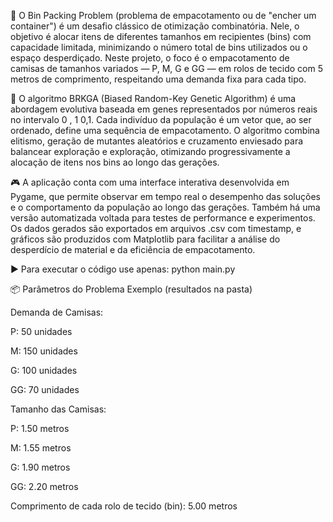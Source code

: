 🧩 O Bin Packing Problem (problema de empacotamento ou de "encher um container") é um desafio clássico de otimização combinatória. Nele, o objetivo é alocar itens de diferentes tamanhos em recipientes (bins) com capacidade limitada, minimizando o número total de bins utilizados ou o espaço desperdiçado. Neste projeto, o foco é o empacotamento de camisas de tamanhos variados — P, M, G e GG — em rolos de tecido com 5 metros de comprimento, respeitando uma demanda fixa para cada tipo.

🧬 O algoritmo BRKGA (Biased Random-Key Genetic Algorithm) é uma abordagem evolutiva baseada em genes representados por números reais no intervalo 
0
,
1
0,1. Cada indivíduo da população é um vetor que, ao ser ordenado, define uma sequência de empacotamento. O algoritmo combina elitismo, geração de mutantes aleatórios e cruzamento enviesado para balancear exploração e exploração, otimizando progressivamente a alocação de itens nos bins ao longo das gerações.

🎮 A aplicação conta com uma interface interativa desenvolvida em Pygame, que permite observar em tempo real o desempenho das soluções e o comportamento da população ao longo das gerações. Também há uma versão automatizada voltada para testes de performance e experimentos. Os dados gerados são exportados em arquivos .csv com timestamp, e gráficos são produzidos com Matplotlib para facilitar a análise do desperdício de material e da eficiência de empacotamento.

▶️ Para executar o código use apenas: python main.py

📦 Parâmetros do Problema Exemplo (resultados na pasta)

Demanda de Camisas:

P: 50 unidades

M: 150 unidades

G: 100 unidades

GG: 70 unidades

Tamanho das Camisas:

P: 1.50 metros

M: 1.55 metros

G: 1.90 metros

GG: 2.20 metros

Comprimento de cada rolo de tecido (bin): 5.00 metros
